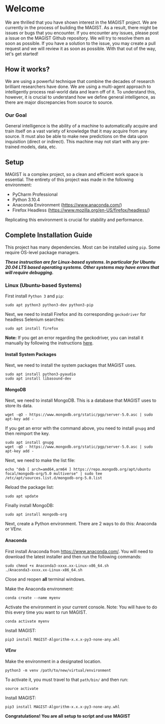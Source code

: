 # Welcome
We are thrilled that you have shown interest in the MAGIST project. We are currently in the process of building the 
MAGIST. As a result, there might be issues or bugs that you encounter. If you encounter any issues, please post a issue 
on the MAGIST Github repository. We will try to resolve them as soon as possible. If you have a solution to the issue, 
you may create a pull request and we will review it as soon as possible. With that out of the way, let's get started!

## How it works?
We are using a powerful technique that combine the decades of research brilliant researchers have done. We are using a 
multi-agent approach to intelligently process real-world data and learn off of it. To understand this, however, it is 
crucial to understand how we define general intelligence, as there are major discrepancies from source to source. 

### Our Goal
General intelligence is the ability of a machine to automatically acquire and train itself on a vast variety of knowledge that it may acquire from any source. It must also be able to make new predictions on the data upon inquisition (direct or indirect). This machine may not start with any pre-trained models, data, etc.

## Setup
MAGIST is a complex project, so a clean and efficient work space is essential. The entirety of this project was made in 
the following environment:
 * PyCharm Professional
 * Python 3.10.4
 * Anaconda Environment (https://www.anaconda.com/)
 * Firefox Headless (https://www.mozilla.org/en-US/firefox/headless/)

Replicating this environment is crucial for stability and performance. 

## Complete Installation Guide

This project has many dependencies. Most can be installed using `pip`. Some require OS-level package managers. 

***These instruction are for Linux-based systems. In particular for Ubuntu 20.04 LTS based operating systems. Other 
systems may have errors that will require debugging.***

### Linux (Ubuntu-based Systems)
First install `Python 3` and `pip`:
```commandline
sudo apt python3 python3-dev python3-pip
```
Next, we need to install Firefox and its corresponding `geckodriver` for headless Selenium searches:
```commandline
sudo apt install firefox
```

**Note:** If you get an error regarding the geckodriver, you can install it manually by following the instructions 
[here](https://github.com/mozilla/geckodriver).

#### Install System Packages
Next, we need to install the system packages that MAGIST uses. 
```commandline
sudo apt install python3-pyaudio
sudo apt install libasound-dev
```

#### MongoDB
Next, we need to install MongoDB. This is a database that MAGIST uses to store its data.
```commandline
wget -qO - https://www.mongodb.org/static/pgp/server-5.0.asc | sudo apt-key add -
```

If you get an error with the command above, you need to install `gnupg` and then reimport the key.
```commandline
sudo apt install gnupg
wget -qO - https://www.mongodb.org/static/pgp/server-5.0.asc | sudo apt-key add -
```

Next, we need to make the list file:
```commandline
echo "deb [ arch=amd64,arm64 ] https://repo.mongodb.org/apt/ubuntu focal/mongodb-org/5.0 multiverse" | sudo tee /etc/apt/sources.list.d/mongodb-org-5.0.list
```

Reload the package list:
```commandline
sudo apt update
```

Finally install MongoDB:
```commandline
sudo apt install mongodb-org
```

Next, create a Python environment. There are 2 ways to do this: Anaconda or VEnv.

#### Anaconda
First install Anaconda from https://www.anaconda.com/. You will need to download the latest installer and then run the following commands:
```commandline
sudo chmod +x Anaconda3-xxxx.xx-Linux-x86_64.sh
./Anaconda3-xxxx.xx-Linux-x86_64.sh
```

Close and reopen **all** terminal windows.

Make the Anaconda environment:
```commandline
conda create --name myenv
```
Activate the environment in your current console. Note: You will have to do this every time you want to run MAGIST.
```commandline
conda activate myenv
```
Install MAGIST:
```commandline
pip3 install MAGIST-Algorithm-x.x.x-py3-none-any.whl
```

#### VEnv
Make the environment in a designated location.
```commandline
python3 -m venv /path/to/new/virtual/environment
```
To activate it, you must travel to that `path/bin/` and then run:
```commandline
source activate
```
Install MAGIST:
```commandline
pip3 install MAGIST-Algorithm-x.x.x-py3-none-any.whl
```

**Congratulations! You are all setup to script and use MAGIST**

